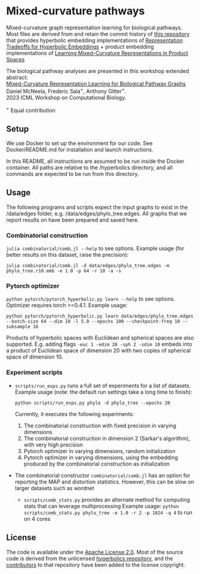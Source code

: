 # Mixed-curvature pathways
Mixed-curvature graph representation learning for biological pathways.
Most files are derived from and retain the commit history of [this repository](https://github.com/HazyResearch/hyperbolics) that provides hyperbolic embedding implementations of [Representation Tradeoffs for Hyperbolic Embeddings](https://arxiv.org/pdf/1804.03329.pdf) + product embedding implementations of [Learning Mixed-Curvature Representations in Product Spaces](https://openreview.net/pdf?id=HJxeWnCcF7)

The biological pathway analyses are presented in this workshop extended abstract:  
[Mixed-Curvature Representation Learning for Biological Pathway Graphs](https://icml-compbio.github.io/2023/papers/WCBICML2023_paper117.pdf)  
Daniel McNeela, Frederic Sala<sup>+</sup>, Anthony Gitter<sup>+</sup>.  
2023 ICML Workshop on Computational Biology.

<sup>+</sup> Equal contribution

## Setup
We use Docker to set up the environment for our code. See Docker/README.md for installation and launch instructions.

In this README, all instructions are assumed to be run inside the Docker container. All paths are relative to the /hyperbolics directory, and all commands are expected to be run from this directory.


## Usage
The following programs and scripts expect the input graphs to exist in the /data/edges folder, e.g. /data/edges/phylo_tree.edges. All graphs that we report results on have been prepared and saved here.


### Combinatorial construction
`julia combinatorial/comb.jl --help` to see options. Example usage (for better results on this dataset, raise the precision):

```
julia combinatorial/comb.jl -d data/edges/phylo_tree.edges -m phylo_tree.r10.emb -e 1.0 -p 64 -r 10 -a -s
```

### Pytorch optimizer
`python pytorch/pytorch_hyperbolic.py learn --help` to see options. Optimizer requires torch >=0.4.1. Example usage:

```
python pytorch/pytorch_hyperbolic.py learn data/edges/phylo_tree.edges --batch-size 64 --dim 10 -l 5.0 --epochs 100 --checkpoint-freq 10 --subsample 16
```

Products of hyperbolic spaces with Euclidean and spherical spaces are also supported. E.g. adding flags `-euc 1 -edim 20 -sph 2 -sdim 10` embeds into a product of Euclidean space of dimension 20 with two copies of spherical space of dimension 10.

### Experiment scripts
* `scripts/run_exps.py` runs a full set of experiments for a list of datasets. Example usage (note: the default run settings take a long time to finish):
    ```
    python scripts/run_exps.py phylo -d phylo_tree --epochs 20
    ```

    Currently, it executes the following experiments:
    1. The combinatorial construction with fixed precision in varying dimensions
    2. The combinatorial construction in dimension 2 (Sarkar's algorithm), with very high precision
    3. Pytorch optimizer in varying dimensions, random initialization
    4. Pytorch optimizer in varying dimensions, using the embedding produced by the combinatorial construction as initialization 

* The combinatorial constructor `combinatorial/comb.jl` has an option for reporting the MAP and distortion statistics. However, this can be slow on larger datasets such as wordnet
    * `scripts/comb_stats.py` provides an alternate method for computing stats that can leverage multiprocessing
        Example usage: `python scripts/comb_stats.py phylo_tree -e 1.0 -r 2 -p 1024 -q 4` to run on 4 cores

<!--

[comment]: # ( scripts/comb_stats.py for embedding and stats just for combinatorial construction)

[comment]: # (    * this is intended specifically for computing statistics for the combinatorial embedding on large datasets. for other uses, e.g. generating the embedding for downstream use, it is recommended to use the basic program)

[comment]: # (    * will save temporary files to distances/ directory)

[comment]: # (    * If the dataset is large (wordnet), you will see stats for every batch and aggregate statistics at the end)

[comment]: # (        * warning about overloading files; if you play with batch size in this code, you might need to clear this directory after every run)

-->

## License
The code is available under the [Apache License 2.0](LICENSE).
Most of the source code is derived from the unlicensed [hyperbolics repository](https://github.com/HazyResearch/hyperbolics), and the [contributors](https://github.com/HazyResearch/hyperbolics/graphs/contributors) to that repository have been added to the license copyright.
